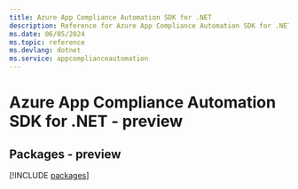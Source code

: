 ```yaml
---
title: Azure App Compliance Automation SDK for .NET
description: Reference for Azure App Compliance Automation SDK for .NET
ms.date: 06/05/2024
ms.topic: reference
ms.devlang: dotnet
ms.service: appcomplianceautomation
---
```

# Azure App Compliance Automation SDK for .NET - preview
## Packages - preview
[!INCLUDE [packages](app-compliance-automation-index.md)]